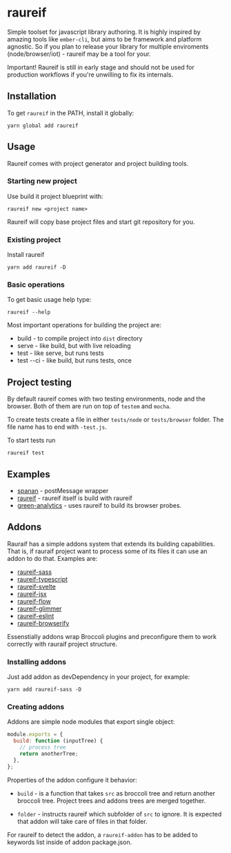 # raureif

Simple toolset for javascript library authoring.
It is highly inspired by amazing tools like `ember-cli`, but aims to be
framework and platform agnostic. So if you plan to release your library for
multiple enviroments (node/browser/iot) - raureif may be a tool for your.

Important! Raureif is still in early stage and should not be used for production
workflows if you're unwilling to fix its internals.

## Installation

To get `raureif` in the PATH, install it globally:

```
yarn global add raureif
```

## Usage

Raureif comes with project generator and project building tools.

### Starting new project

Use build it project blueprint with:

```
raureif new <project name>
```

Raureif will copy base project files and start git repository for you.

### Existing project

Install raureif

```
yarn add raureif -D
```

### Basic operations

To get basic usage help type:

```
raureif --help
```

Most important operations for building the project are:

* build - to compile project into `dist` directory
* serve - like build, but with live reloading
* test - like serve, but runs tests
* test --ci - like build, but runs tests, once

## Project testing

By default raureif comes with two testing environments, node and the browser.
Both of them are run on top of `testem` and `mocha`.

To create tests create a file in either `tests/node` or `tests/browser` folder.
The file name has to end with `-test.js`.

To start tests run

```
raureif test
```

## Examples

* [spanan](https://github.com/chrmod/spanan) - postMessage wrapper
* [raureif](https://github.com/chrmod/raureif) - raureif itself is build with raureif
* [green-analytics](https://github.com/cliqz-oss/green-analytics) - uses raureif to
  build its browser probes.

## Addons

Rauraif has a simple addons system that extends its building capabilities.
That is, if rauraif project want to process some of its files it can use an
addon to do that. Examples are:

* [raureif-sass](https://github.com/chrmod/raureif-sass)
* [raureif-typescript](https://github.com/chrmod/raureif-typescript)
* [raureif-svelte](https://github.com/chrmod/raureif-svelte)
* [raureif-jsx](https://github.com/chrmod/raureif-jsx)
* [raureif-flow](https://github.com/chrmod/raureif-flow)
* [raureif-glimmer](https://github.com/chrmod/raureif-glimmer)
* [raureif-eslint](https://github.com/chrmod/raureif-eslint)
* [raureif-browserify](https://github.com/chrmod/raureif-browserify)

Essenstially addons wrap Broccoli plugins and preconfigure them to work
correctly with rauraif project structure.

### Installing addons

Just add addon as devDependency in your project, for example:

```
yarn add raureif-sass -D
```

### Creating addons

Addons are simple node modules that export single object:

```js
module.exports = {
  build: function (inputTree) {
    // process tree
    return anotherTree;
  },
};
```

Properties of the addon configure it behavior:

* `build` - is a function that takes `src` as broccoli tree and return another
            broccoli tree. Project trees and addons trees are merged together.

* `folder` - instructs raureif which subfolder of `src` to ignore. It is
             expected that addon will take care of files in that folder.

For raureif to detect the addon, a `raureif-addon` has to be added to keywords
list inside of addon package.json.
